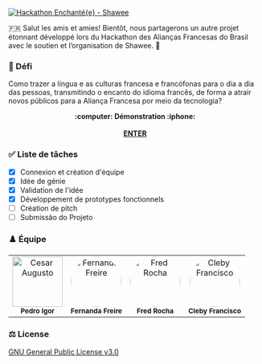 [![Hackathon Enchanté{e} - Shawee](https://hackathon.jusblog.com/enchante/assets/img/form/header-2.png)](https://hackathonenchante.com.br/)

🇫🇷 Salut les amis et amies! Bientôt, nous partagerons un autre projet étonnant développé lors du Hackathon des Alianças Francesas do Brasil avec le soutien et l’organisation de Shawee. 👋

### :rocket: Défi

Como trazer a língua e as culturas francesa e francófonas para o dia a dia das pessoas, transmitindo o encanto do idioma francês, de forma a atrair novos públicos para a Aliança Francesa por meio da tecnologia?

<p align="center">
  <p align="center">
    <strong> :computer: Démonstration :iphone: </strong>
    <br>
    <br>
    <a href="https://hackathon.jusblog.com/enchante/"><strong>ENTER</strong></a>
  </p>
</p>

### :white_check_mark: Liste de tâches

- [x] Connexion et création d'équipe
- [x] Idée de génie
- [x] Validation de l'idée
- [x] Développement de prototypes fonctionnels
- [ ] Création de pitch
- [ ] Submissão do Projeto

### :chess_pawn: Équipe

<table>
    <tr>
        <td align="center">
            <a href="https://www.linkedin.com/in/cesaran42/">
                <img src="https://hackathon.jusblog.com/enchante/assets/img/team/circle/cesaraugusto.png" width="100px;" alt="Cesar Augusto"/>
            </a>
            <br />
            <sub><b>Pedro Igor</b></sub></a>
        </td>
        <td align="center">
            <a href="https://www.linkedin.com/in/fercfreire/">
                <img src="https://hackathon.jusblog.com/enchante/assets/img/team/circle/fercfreire.png" width="100px;" alt="Fernanda Freire" style="border-radius:50%" />
            </a>
            <br />
            <sub><b>Fernanda Freire</b></sub></a>
        </td>
        <td align="center">
            <a href="https://www.linkedin.com/in/fredsrocha/">
                <img src="https://hackathon.jusblog.com/enchante/assets/img/team/circle/fredsrocha.png" width="100px;" alt="Fred Rocha" style="border-radius:50%" />
            </a>
            <br />
            <sub><b>Fred Rocha</b></sub></a>
        </td>
        <td align="center">
            <a href="https://www.linkedin.com/in/cleby-francisco-silva/">
                <img src="https://hackathon.jusblog.com/enchante/assets/img/team/circle/clebyfrancisco.png" width="100px;" alt="Cleby Francisco" style="border-radius:50%" />
            </a>
            <br />
            <sub><b>Cleby Francisco</b></sub></a>
        </td>
    </tr>
</table>

### :balance_scale: License

[GNU General Public License v3.0](https://github.com/FredSRocha/EnchanteHackathon2022/blob/main/LICENSE "License")
